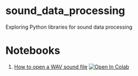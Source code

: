 # sound_data_processing
Exploring Python libraries for sound data processing

# Notebooks
1. [How to open a WAV sound file](https://github.com/johnsolk/sound_data_processing/blob/main/sound.ipynb) [![Open In Colab](https://colab.research.google.com/assets/colab-badge.svg)](https://colab.research.google.com/github/johnsolk/sound_data_processing/blob/main/sound.ipynb)
